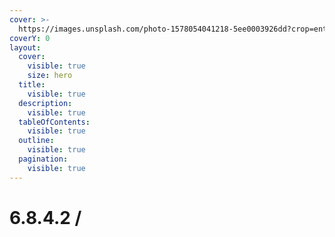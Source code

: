 ```yaml
---
cover: >-
  https://images.unsplash.com/photo-1578054041218-5ee0003926dd?crop=entropy&cs=srgb&fm=jpg&ixid=M3wxOTcwMjR8MHwxfHNlYXJjaHw0fHxjb21tdW5pY2F0ZXxlbnwwfHx8fDE3NDY3NjQ3NjB8MA&ixlib=rb-4.1.0&q=85
coverY: 0
layout:
  cover:
    visible: true
    size: hero
  title:
    visible: true
  description:
    visible: true
  tableOfContents:
    visible: true
  outline:
    visible: true
  pagination:
    visible: true
---
```


# 6.8.4.2 /

